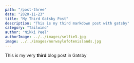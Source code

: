 ```yaml
---
path: "/post-three"
date: "2020-11-23"
title: "My Third Gatsby Post"
description: "This is my third markdown post with gatsby"
category: "Tailwind"
author: "Nikki Peel"
authorImage: ../../images/selfie3.jpg
image: ../../images/norwaylofotenislands.jpg
---
```


This is my very **third** blog post in Gatsby